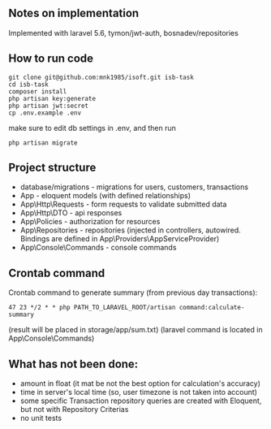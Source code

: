 ## Notes on implementation
Implemented with laravel 5.6, tymon/jwt-auth, bosnadev/repositories


## How to run code
```console
git clone git@github.com:mnk1985/isoft.git isb-task
cd isb-task
composer install
php artisan key:generate
php artisan jwt:secret
cp .env.example .env
```
make sure to edit db settings in .env, and then run
```console
php artisan migrate
```

## Project structure
- database/migrations - migrations for users, customers, transactions
- App - eloquent models  (with defined relationships)
- App\Http\Requests - form requests to validate submitted data
- App\Http\DTO - api responses
- App\Policies - authorization for resources
- App\Repositories - repositories (injected in controllers, autowired. Bindings are defined in App\Providers\AppServiceProvider)
- App\Console\Commands - console commands

## Crontab command
Crontab command to generate summary (from previous day transactions):
```console
47 23 */2 * * php PATH_TO_LARAVEL_ROOT/artisan command:calculate-summary
```
(result will be placed in storage/app/sum.txt)
(laravel command is located in App\Console\Commands)


## What has not been done:
- amount in float (it mat be not the best option for calculation's accuracy)
- time in server's local time (so, user timezone is not taken into account)
- some specific Transaction repository queries are created with Eloquent, but not with Repository Criterias 
- no unit tests